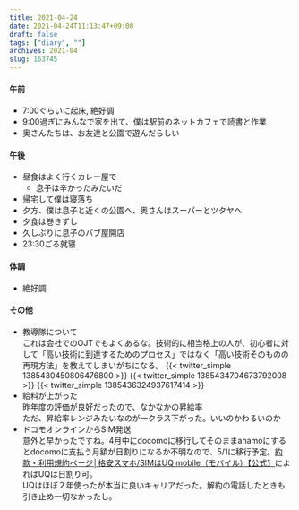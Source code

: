 ```yaml
---
title: 2021-04-24
date: 2021-04-24T11:13:47+09:00
draft: false
tags: ["diary", ""]
archives: 2021-04
slug: 163745
---
```

#### 午前
- 7:00ぐらいに起床, 絶好調
- 9:00過ぎにみんなで家を出て、僕は駅前のネットカフェで読書と作業
- 奥さんたちは、お友達と公園で遊んだらしい
#### 午後
- 昼食はよく行くカレー屋で
  - 息子は辛かったみたいだ
- 帰宅して僕は寝落ち
- 夕方、僕は息子と近くの公園へ、奥さんはスーパーとツタヤへ
- 夕食は巻きずし
- 久しぶりに息子のバブ屋開店
- 23:30ごろ就寝
#### 体調
- 絶好調
#### その他
- 教導隊について  
これは会社でのOJTでもよくあるな。技術的に相当格上の人が、初心者に対して「高い技術に到達するためのプロセス」ではなく「高い技術そのものの再現方法」を教えてしまいがちになる。
{{< twitter_simple 1385430450806476800 >}}
{{< twitter_simple 1385434704673792008 >}}
{{< twitter_simple 1385436324937617414 >}}
- 給料が上がった  
昨年度の評価が良好だったので、なかなかの昇給率  
ただ、昇給率レンジみたいなのが一クラス下がった。いいのかわるいのか
- ドコモオンラインからSIM発送  
意外と早かったですね。4月中にdocomoに移行してそのままahamoにするとdocomoに支払う月額が日割りになるか不明なので、5/1に移行予定。[約款・利用規約ページ│格安スマホ/SIMはUQ mobile（モバイル）【公式】](https://www.uqwimax.jp/signup/mobile/support/contract/agreement/)によればUQは日割り可。  
UQはほぼ２年使ったが本当に良いキャリアだった。解約の電話したときも引き止め一切なかったし。